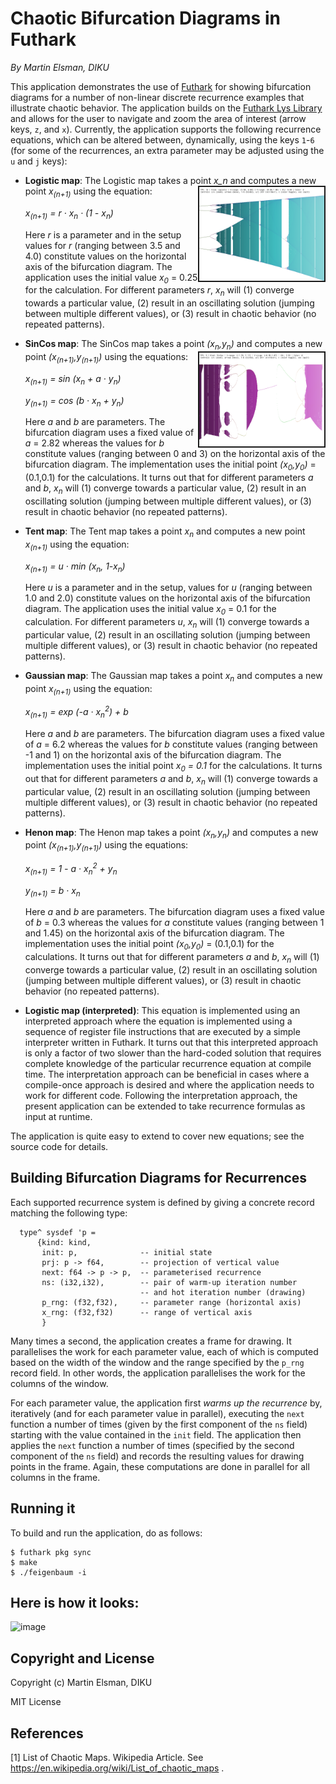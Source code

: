 # Chaotic Bifurcation Diagrams in Futhark

*By Martin Elsman, DIKU*

This application demonstrates the use of
[Futhark](http://futhark-lang.org) for showing bifurcation diagrams
for a number of non-linear discrete recurrence examples that
illustrate chaotic behavior. The application builds on the [Futhark
Lys Library](https://github.com/diku-dk/lys) and allows for the user
to navigate and zoom the area of interest (arrow keys, `z`, and
`x`). Currently, the application supports the following recurrence
equations, which can be altered between, dynamically, using the keys
`1`-`6` (for some of the recurrences, an extra parameter may be
adjusted using the `u` and `j` keys):

- **Logistic map**: The Logistic map takes a point *x_n* and computes
  a new point *x<sub>(n+1)</sub>* using the equation:
  <img src="images/bif_logistic.png" border="2" width="200" align="right">

  _x<sub>(n+1)</sub> = r · x<sub>n</sub> · (1 - x<sub>n</sub>)_

  Here *r* is a parameter and in the setup values for *r* (ranging
  between 3.5 and 4.0) constitute values on the horizontal axis of the
  bifurcation diagram. The application uses the initial value _x<sub>0</sub>_ =
  0.25 for the calculation. For different parameters _r_, _x<sub>n</sub>_ will
  (1) converge towards a particular value, (2) result in an oscillating
  solution (jumping between multiple different values), or (3) result in
  chaotic behavior (no repeated patterns).


- **SinCos map**: The SinCos map takes a point
  *(x<sub>n</sub>,y<sub>n</sub>)* and computes a new point
  *(x<sub>(n+1)</sub>,y<sub>(n+1)</sub>)* using the equations:
  <img src="images/bif_sincos.png" border="2" width="200" align="right">

  _x<sub>(n+1)</sub> = sin (x<sub>n</sub> + a · y<sub>n</sub>)_

  _y<sub>(n+1)</sub> = cos (b · x<sub>n</sub> + y<sub>n</sub>)_

  Here *a* and *b* are parameters. The bifurcation diagram uses a
  fixed value of *a* = 2.82 whereas the values for *b* constitute
  values (ranging between 0 and 3) on the horizontal axis of the
  bifurcation diagram.  The implementation uses the initial point
  _(x<sub>0</sub>,y<sub>0</sub>)_ = (0.1,0.1) for the calculations. It
  turns out that for different parameters *a* and *b*, *x<sub>n</sub>*
  will (1) converge towards a particular value, (2) result in an
  oscillating solution (jumping between multiple different values), or
  (3) result in chaotic behavior (no repeated patterns).

- **Tent map**: The Tent map takes a point *x<sub>n</sub>* and computes
  a new point *x<sub>(n+1)</sub>* using the equation:

  <!--<img src="https://latex.codecogs.com/svg.latex?\Large&space;x_{(n+1)}=u·\mathrm{min}(x_n,1-x_n)" title="Hi" />-->

  _x<sub>(n+1)</sub> = u · min (x<sub>n</sub>, 1-x<sub>n</sub>)_

  Here *u* is a parameter and in the setup, values for *u* (ranging
  between 1.0 and 2.0) constitute values on the horizontal axis of the
  bifurcation diagram. The application uses the initial value
  *x<sub>0</sub>* = 0.1 for the calculation. For different parameters
  *u*, *x<sub>n</sub>* will (1) converge towards a particular value,
  (2) result in an oscillating solution (jumping between multiple
  different values), or (3) result in chaotic behavior (no repeated
  patterns).

- **Gaussian map**: The Gaussian map takes a point *x<sub>n</sub>* and computes
  a new point *x<sub>(n+1)</sub>* using the equation:

  _x<sub>(n+1)</sub> = exp (-a · x<sub>n</sub><sup>2</sup>) + b_

  Here *a* and *b* are parameters. The bifurcation diagram uses a
  fixed value of *a* = 6.2 whereas the values for *b* constitute
  values (ranging between -1 and 1) on the horizontal axis of the
  bifurcation diagram.  The implementation uses the initial point
  _x<sub>0</sub> = 0.1_ for the calculations. It turns out that for
  different parameters *a* and *b*, *x<sub>n</sub>* will (1) converge
  towards a particular value, (2) result in an oscillating solution
  (jumping between multiple different values), or (3) result in
  chaotic behavior (no repeated patterns).

- **Henon map**: The Henon map takes a point *(x<sub>n</sub>,y<sub>n</sub>)* and computes
  a new point *(x<sub>(n+1)</sub>,y<sub>(n+1)</sub>)* using the equations:

  _x<sub>(n+1)</sub> = 1 - a · x<sub>n</sub><sup>2</sup> + y<sub>n</sub>_

  _y<sub>(n+1)</sub> = b · x<sub>n</sub>_

  Here *a* and *b* are parameters. The bifurcation diagram uses a
  fixed value of *b* = 0.3 whereas the values for *a* constitute
  values (ranging between 1 and 1.45) on the horizontal axis of the
  bifurcation diagram.  The implementation uses the initial point
  *(x<sub>0</sub>,y<sub>0</sub>)* = (0.1,0.1) for the calculations. It
  turns out that for different parameters *a* and *b*, *x<sub>n</sub>*
  will (1) converge towards a particular value, (2) result in an
  oscillating solution (jumping between multiple different values), or
  (3) result in chaotic behavior (no repeated patterns).

- **Logistic map (interpreted)**: This equation is implemented using
  an interpreted approach where the equation is implemented using a
  sequence of register file instructions that are executed by a simple
  interpreter written in Futhark. It turns out that this interpreted
  approach is only a factor of two slower than the hard-coded solution
  that requires complete knowledge of the particular recurrence
  equation at compile time. The interpretation approach can be
  beneficial in cases where a compile-once approach is desired and
  where the application needs to work for different code. Following
  the interpretation approach, the present application can be extended
  to take recurrence formulas as input at runtime.

The application is quite easy to extend to cover new equations; see
the source code for details.

## Building Bifurcation Diagrams for Recurrences

Each supported recurrence system is defined by giving a concrete
record matching the following type:

````
  type^ sysdef 'p =
      {kind: kind,
       init: p,              -- initial state
       prj: p -> f64,        -- projection of vertical value
       next: f64 -> p -> p,  -- parameterised recurrence
       ns: (i32,i32),        -- pair of warm-up iteration number
                             -- and hot iteration number (drawing)
       p_rng: (f32,f32),     -- parameter range (horizontal axis)
       x_rng: (f32,f32)      -- range of vertical axis
       }
````

Many times a second, the application creates a frame for drawing. It
parallelises the work for each parameter value, each of which is
computed based on the width of the window and the range specified by
the `p_rng` record field. In other words, the application parallelises
the work for the columns of the window.

For each parameter value, the application first _warms up the
recurrence_ by, iteratively (and for each parameter value in
parallel), executing the `next` function a number of times (given by
the first component of the `ns` field) starting with the value
contained in the `init` field. The application then applies the `next`
function a number of times (specified by the second component of the
`ns` field) and records the resulting values for drawing points in the
frame. Again, these computations are done in parallel for all columns
in the frame.

## Running it

To build and run the application, do as follows:

````
$ futhark pkg sync
$ make
$ ./feigenbaum -i
````

## Here is how it looks:

![image](https://user-images.githubusercontent.com/1167803/73415056-03792f00-4311-11ea-949e-5a25756d2758.png)

## Copyright and License

Copyright (c) Martin Elsman, DIKU

MIT License

## References

[1] List of Chaotic Maps. Wikipedia Article. See
https://en.wikipedia.org/wiki/List_of_chaotic_maps .
